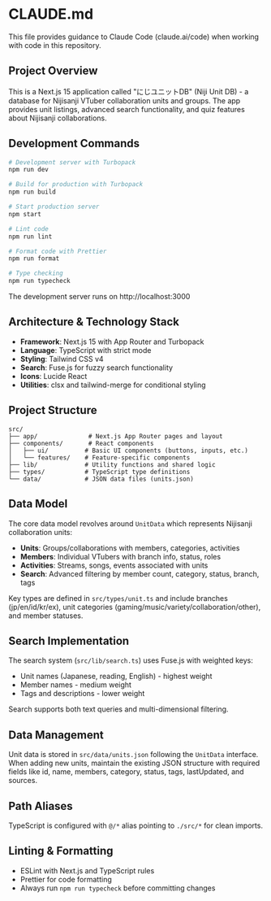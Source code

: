 # CLAUDE.md

This file provides guidance to Claude Code (claude.ai/code) when working with code in this repository.

## Project Overview

This is a Next.js 15 application called "にじユニットDB" (Niji Unit DB) - a database for Nijisanji VTuber collaboration units and groups. The app provides unit listings, advanced search functionality, and quiz features about Nijisanji collaborations.

## Development Commands

```bash
# Development server with Turbopack
npm run dev

# Build for production with Turbopack  
npm run build

# Start production server
npm start

# Lint code
npm run lint

# Format code with Prettier
npm run format

# Type checking
npm run typecheck
```

The development server runs on http://localhost:3000

## Architecture & Technology Stack

- **Framework**: Next.js 15 with App Router and Turbopack
- **Language**: TypeScript with strict mode
- **Styling**: Tailwind CSS v4
- **Search**: Fuse.js for fuzzy search functionality
- **Icons**: Lucide React
- **Utilities**: clsx and tailwind-merge for conditional styling

## Project Structure

```
src/
├── app/              # Next.js App Router pages and layout
├── components/       # React components
│   ├── ui/          # Basic UI components (buttons, inputs, etc.)
│   └── features/    # Feature-specific components  
├── lib/             # Utility functions and shared logic
├── types/           # TypeScript type definitions
└── data/            # JSON data files (units.json)
```

## Data Model

The core data model revolves around `UnitData` which represents Nijisanji collaboration units:

- **Units**: Groups/collaborations with members, categories, activities
- **Members**: Individual VTubers with branch info, status, roles
- **Activities**: Streams, songs, events associated with units
- **Search**: Advanced filtering by member count, category, status, branch, tags

Key types are defined in `src/types/unit.ts` and include branches (jp/en/id/kr/ex), unit categories (gaming/music/variety/collaboration/other), and member statuses.

## Search Implementation

The search system (`src/lib/search.ts`) uses Fuse.js with weighted keys:
- Unit names (Japanese, reading, English) - highest weight
- Member names - medium weight  
- Tags and descriptions - lower weight

Search supports both text queries and multi-dimensional filtering.

## Data Management

Unit data is stored in `src/data/units.json` following the `UnitData` interface. When adding new units, maintain the existing JSON structure with required fields like id, name, members, category, status, tags, lastUpdated, and sources.

## Path Aliases

TypeScript is configured with `@/*` alias pointing to `./src/*` for clean imports.

## Linting & Formatting

- ESLint with Next.js and TypeScript rules
- Prettier for code formatting
- Always run `npm run typecheck` before committing changes